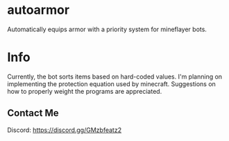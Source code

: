 # autoarmor
Automatically equips armor with a priority system for mineflayer bots.

# Info
Currently, the bot sorts items based on hard-coded values. I'm planning on implementing the protection equation used by minecraft.
Suggestions on how to properly weight the programs are appreciated.

## Contact Me
Discord: https://discord.gg/GMzbfeatz2


